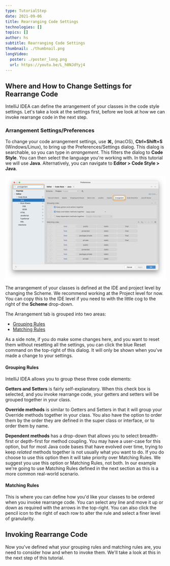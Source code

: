 ```yaml
---
type: TutorialStep
date: 2021-09-06
title: Rearranging Code Settings
technologies: []
topics: []
author: hs
subtitle: Rearranging Code Settings
thumbnail: ./thumbnail.png
longVideo:
  poster: ./poster_long.png
  url: https://youtu.be/L_h8NJdYyj4
---
```


## Where and How to Change Settings for Rearrange Code 
IntelliJ IDEA can define the arrangement of your classes in the code style settings. Let's take a look at the settings first, before we look at how we can invoke rearrange code in the next step. 

### Arrangement Settings/Preferences
To change your code arrangement settings, use **⌘,** (macOS), **Ctrl+Shift+S** (Windows/Linux), to bring up the Preferences/Settings dialog. This dialog is searchable, so you can type in _arrangement_. This filters the dialog to **Code Style**. You can then select the language you're working with. In this tutorial we will use **Java**. Alternatively, you can navigate to **Editor > Code Style > Java**.

![Arrangement Code Style](arrangement_code_style.png)

The arrangement of your classes is defined at the IDE and project level by changing the Scheme. We recommend working at the Project level for now. You can copy this to the IDE level if you need to with the little cog to the right of the **Scheme** drop-down.

The Arrangement tab is grouped into two areas:
- [Grouping Rules](#grouping-rules)
- [Matching Rules](#matching-rules)

As a side note, if you do make some changes here, and you want to reset them without resetting all the settings, you can click the blue Reset command on the top-right of this dialog. It will only be shown when you've made a change to your settings.


#### Grouping Rules
IntelliJ IDEA allows you to group these three code elements:

**Getters and Setters** is fairly self-explanatory. When this check box is selected, and you invoke rearrange code, your getters and setters will be grouped together in your class. 

**Override methods** is similar to Getters and Setters in that it will group your Override methods together in your class. You also have the option to order them by the order they are defined in the super class or interface, or to order them by name.  

**Dependent methods** has a drop-down that allows you to select breadth-first or depth-first for method coupling. You may have a user-case for this option, but for most Java code bases that have evolved over time, trying to keep _related_ methods together is not usually what you want to do. If you do choose to use this option then it will take priority over Matching Rules. We suggest you use this option or Matching Rules, not both. In our example we're going to use Matching Rules defined in the next section as this is a more common real-world scenario.

#### Matching Rules
This is where you can define how you'd like your classes to be ordered when you invoke rearrange code. You can select any line and move it up or down as required with the arrows in the top-right. You can also click the pencil icon to the right of each row to alter the rule and select a finer level of granularity.

## Invoking Rearrange Code
Now you've defined what your grouping rules and matching rules are, you need to consider how and when to invoke them. We'll take a look at this in the next step of this tutorial.